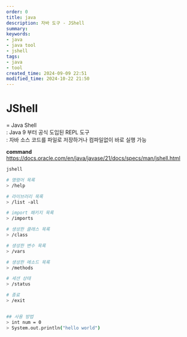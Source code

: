 ```yaml
---
order: 0
title: java
description: 자바 도구 - JShell
summary:
keywords:
- java
- java tool
- jshell
tags:
- java
- tool
created_time: 2024-09-09 22:51
modified_time: 2024-10-22 21:50
---
```


# JShell
= Java Shell  
: Java 9 부터 공식 도입된 REPL 도구  
: 자바 소스 코드를 파일로 저장하거나 컴파일없이 바로 실행 가능  

**command**  
https://docs.oracle.com/en/java/javase/21/docs/specs/man/jshell.html  


```bash 
jshell

# 명령어 목록
> /help

# 라이브러리 목록 
> /list -all

# import 패키지 목록
> /imports

# 생성한 클래스 목록
> /class

# 생성한 변수 목록 
> /vars

# 생성한 메소드 목록 
> /methods

# 세션 상태
> /status

# 종료
> /exit


## 사용 방법
> int num = 0
> System.out.println("hello world")
```